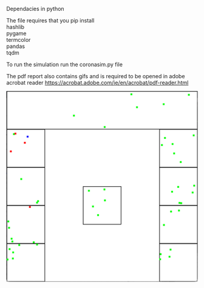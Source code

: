 Dependacies in python

The file requires that you pip install <br />
hashlib <br />
pygame <br />
termcolor <br />
pandas <br />
tqdm <br />

To run the simulation run the coronasim.py file

The pdf report also contains gifs and is required to be opened in adobe acrobat reader
https://acrobat.adobe.com/ie/en/acrobat/pdf-reader.html

![alt text](example.png)

